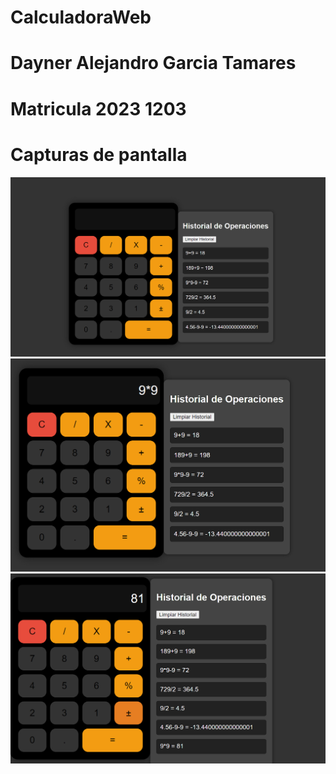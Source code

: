 # CalculadoraWeb
# Dayner Alejandro Garcia Tamares
# Matricula 2023 1203
# Capturas de pantalla
![img.png](img.png)
![img_1.png](img_1.png)
![img_2.png](img_2.png)